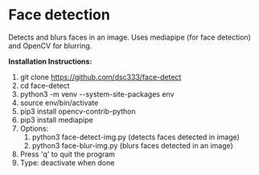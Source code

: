 # Face detection

Detects and blurs faces in an image.  Uses mediapipe (for face detection) and OpenCV for blurring.

**Installation Instructions:**
1. git clone https://github.com/dsc333/face-detect
2. cd face-detect
3. python3 -m venv --system-site-packages env
4. source env/bin/activate
5. pip3 install opencv-contrib-python
6. pip3 install mediapipe
7. Options:
   1. python3 face-detect-img.py (detects faces detected in image)
   2.  python3 face-blur-img.py (blurs faces detected in an image) 
8. Press 'q' to quit the program
9. Type: deactivate when done
